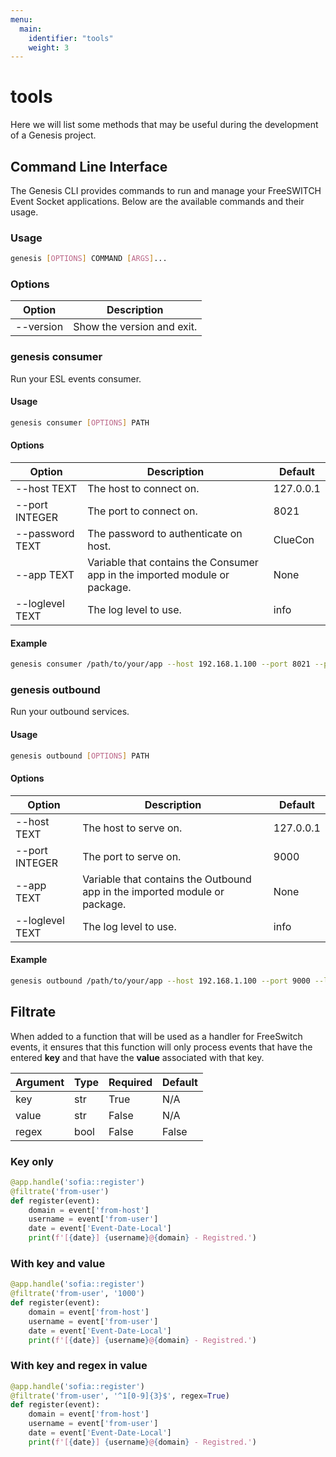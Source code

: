 ```yaml
---
menu:
  main:
    identifier: "tools"
    weight: 3
---
```

# tools

Here we will list some methods that may be useful during the development of a Genesis project.

## Command Line Interface

The Genesis CLI provides commands to run and manage your FreeSWITCH Event Socket applications. Below are the available commands and their usage.

### Usage

```bash
genesis [OPTIONS] COMMAND [ARGS]...
```

### Options

Option | Description
-- | --
--version | Show the version and exit.

### genesis consumer

Run your ESL events consumer.

#### Usage

```bash
genesis consumer [OPTIONS] PATH
```

#### Options

Option | Description | Default
-- | -- | --
--host TEXT | The host to connect on. | 127.0.0.1
--port INTEGER | The port to connect on. | 8021
--password TEXT | The password to authenticate on host. | ClueCon
--app TEXT | Variable that contains the Consumer app in the imported module or package. | None
--loglevel TEXT | The log level to use. | info

#### Example

```bash
genesis consumer /path/to/your/app --host 192.168.1.100 --port 8021 --password MySecretPassword --loglevel debug
```

### genesis outbound

Run your outbound services.

#### Usage

```bash
genesis outbound [OPTIONS] PATH
```

#### Options

Option | Description | Default
-- | -- | --
--host TEXT | The host to serve on. | 127.0.0.1
--port INTEGER | The port to serve on. | 9000
--app TEXT | Variable that contains the Outbound app in the imported module or package. | None
--loglevel TEXT | The log level to use. | info

#### Example

```bash
genesis outbound /path/to/your/app --host 192.168.1.100 --port 9000 --loglevel debug
```

## Filtrate

When added to a function that will be used as a handler for FreeSwitch events, it ensures that this function will only process events that have the entered **key** and that have the **value** associated with that key.

| **Argument** | **Type** | **Required** | **Default** |
|--------------|----------|--------------|-------------|
| key          | str      | True         | N/A         |
| value        | str      | False        | N/A         |
| regex        | bool     | False        | False       |

### Key only

```python
@app.handle('sofia::register')
@filtrate('from-user')
def register(event):
    domain = event['from-host']
    username = event['from-user']
    date = event['Event-Date-Local']
    print(f'[{date}] {username}@{domain} - Registred.')
```

### With key and value

```python
@app.handle('sofia::register')
@filtrate('from-user', '1000')
def register(event):
    domain = event['from-host']
    username = event['from-user']
    date = event['Event-Date-Local']
    print(f'[{date}] {username}@{domain} - Registred.')
```

### With key and regex in value

```python
@app.handle('sofia::register')
@filtrate('from-user', '^1[0-9]{3}$', regex=True)
def register(event):
    domain = event['from-host']
    username = event['from-user']
    date = event['Event-Date-Local']
    print(f'[{date}] {username}@{domain} - Registred.')
```
